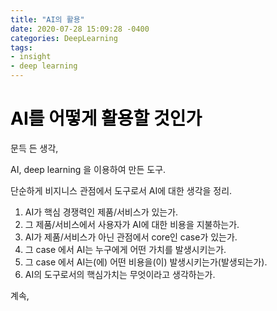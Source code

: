 ```yaml
---
title: "AI의 활용"
date: 2020-07-28 15:09:28 -0400
categories: DeepLearning
tags:
- insight
- deep learning
---
```


# <span style="color:black">AI를 어떻게 활용할 것인가 </span><br>
문득 든 생각,<br>

AI, deep learning 을 이용하여 만든 도구.

단순하게 비지니스 관점에서 도구로서 AI에 대한 생각을 정리.
1. AI가 핵심 경쟁력인 제품/서비스가 있는가.
2. 그 제품/서비스에서 사용자가 AI에 대한 비용을 지불하는가.
3. AI가 제품/서비스가 아닌 관점에서 core인 case가 있는가.
4. 그 case 에서 AI는 누구에게 어떤 가치를 발생시키는가.
5. 그 case 에서 AI는(에) 어떤 비용을(이) 발생시키는가(발생되는가).
6. AI의 도구로서의 핵심가치는 무엇이라고 생각하는가.

계속,

